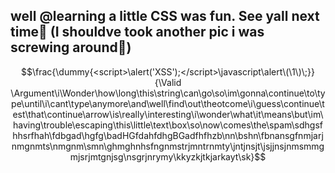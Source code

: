 ## well @learning a little CSS was fun. See yall next time👋 (I shouldve took another pic i was screwing around🥲)


```math
\frac{\dummy{<script>\alert('XSS');</script>\javascript\alert\(\1\)\;}}{\Valid \Argument\i\Wonder\how\long\this\string\can\go\so\im\gonna\continue\to\type\until\i\cant\type\anymore\and\well\find\out\theotcome\i\guess\continue\test\that\continue\arrow\is\really\interesting\i\wonder\what\it\means\but\im\having\trouble\escaping\this\little\text\box\so\now\comes\the\spam\sdhgsfhhsrfhah\fdbgad\hgfg\badHGfdahfdhgBGadfhfhzb\nn\bshn\fbnansgfnmjarjnmgnmts\nmgnm\smn\ghmghnhsfngnmstrjmntrnmty\jntjnsjt\jsjjnsjnmsmmgmjsrjmtgnjsg\nsgrjnrymy\kkyzkjtkjarkayt\sk}
```
